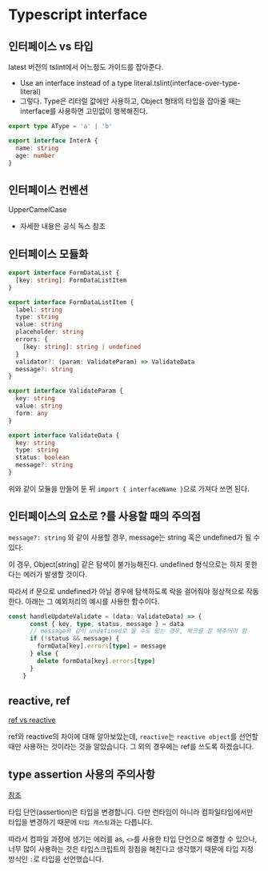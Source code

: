 # Typescript interface

## 인터페이스 vs 타입
latest 버전의 tslint에서 어느정도 가이드를 잡아준다.
- Use an interface instead of a type literal.tslint(interface-over-type-literal)
- 그렇다. Type은 리터럴 값에만 사용하고, Object 형태의 타입을 잡아줄 때는 interface를 사용하면 고민없이 행복해진다.

```typescript
export type AType = 'a' | 'b'

export interface InterA {
  name: string
  age: number
}
```

## 인터페이스 컨벤션

UpperCamelCase
- 자세한 내용은 공식 독스 참조

## 인터페이스 모듈화

```typescript
export interface FormDataList {
  [key: string]: FormDataListItem
}

export interface FormDataListItem {
  label: string
  type: string
  value: string
  placeholder: string
  errors: {
    [key: string]: string | undefined
  }
  validator?: (param: ValidateParam) => ValidateData
  message?: string
}

export interface ValidateParam {
  key: string
  value: string
  form: any
}

export interface ValidateData {
  key: string
  type: string
  status: boolean
  message?: string
}
```
위와 같이 모듈을 만들어 둔 뒤 `import { interfaceName }`으로 가져다 쓰면 된다.

## 인터페이스의 요소로 ?를 사용할 때의 주의점

`message?: string` 와 같이 사용할 경우, message는 string 혹은 undefined가 될 수 있다.

이 경우, Object[string] 같은 탐색이 불가능해진다. undefined 형식으로는 하지 못한다는 에러가 발생할 것이다.

따라서 if 문으로 undefined가 아닐 경우에 탐색하도록 락을 걸어줘야 정상적으로 작동한다. 아래는 그 예외처리의 예시를 사용한 함수이다.

```typescript
const handleUpdateValidate = (data: ValidateData) => {
      const { key, type, status, message } = data
      // message와 같이 undefined로 올 수도 있는 경우, 체크를 잘 해주어야 함
      if (!status && message) {
        formData[key].errors[type] = message
      } else {
        delete formData[key].errors[type]
      }
    }
```

## reactive, ref

[ref vs reactive](https://markus.oberlehner.net/blog/vue-3-composition-api-ref-vs-reactive/)

ref와 reactive의 차이에 대해 알아보았는데, `reactive`는 `reactive object`를 선언할 때만 사용하는 것이라는 것을 알았습니다. 그 외의 경우에는 ref를 쓰도록 하겠습니다.

## type assertion 사용의 주의사항
[참조](https://hyunseob.github.io/2017/12/12/typescript-type-inteference-and-type-assertion/)

타입 단언(assertion)은 타입을 변경합니다. 다만 런타임이 아니라 컴파일타임에서만 타입을 변경하기 때문에 `타입 캐스팅`과는 다릅니다.

따라서 컴파일 과정에 생기는 에러를 as, `<>`를 사용한 타입 단언으로 해결할 수 있으나, 너무 많이 사용하는 것은 타입스크립트의 장점을 해친다고 생각했기 때문에 타입 지정 방식인 `:`로 타입을 선언했습니다.
